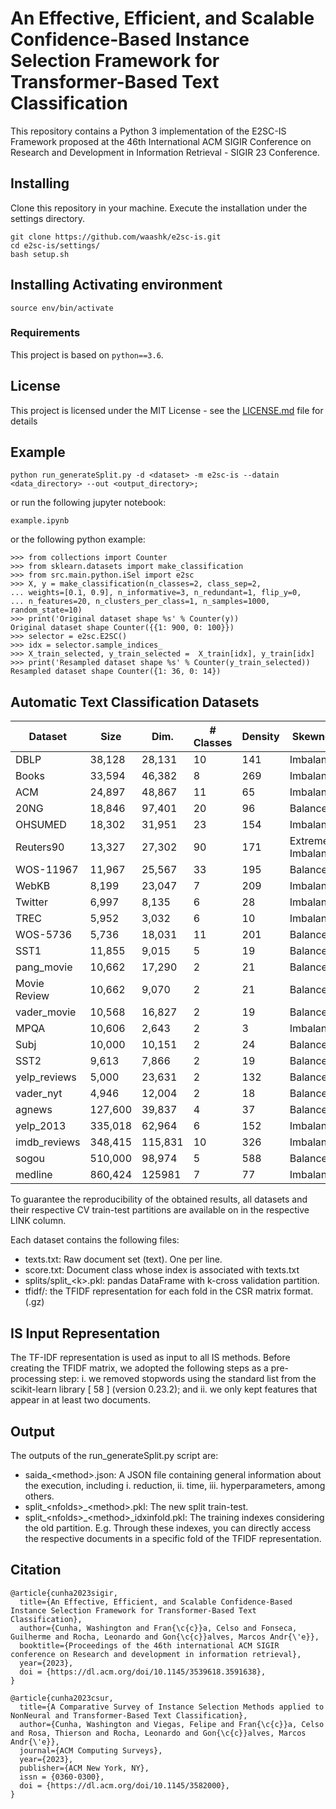 # An Effective, Efficient, and Scalable Confidence-Based Instance Selection Framework for Transformer-Based Text Classification

This repository contains a Python 3 implementation of the E2SC-IS Framework proposed at the 46th International ACM SIGIR Conference on Research and Development in Information Retrieval - SIGIR 23 Conference.

## Installing

Clone this repository in your machine. Execute the installation under the settings directory.

```
git clone https://github.com/waashk/e2sc-is.git
cd e2sc-is/settings/
bash setup.sh
```

## Installing Activating environment

```
source env/bin/activate
```

### Requirements

This project is based on ```python==3.6```.

## License

This project is licensed under the MIT License - see the [LICENSE.md](LICENSE.md) file for details

## Example 

```
python run_generateSplit.py -d <dataset> -m e2sc-is --datain <data_directory> --out <output_directory>;
```

or run the following jupyter notebook:

```
example.ipynb
```

or the following python example:

```
>>> from collections import Counter
>>> from sklearn.datasets import make_classification
>>> from src.main.python.iSel import e2sc
>>> X, y = make_classification(n_classes=2, class_sep=2,
... weights=[0.1, 0.9], n_informative=3, n_redundant=1, flip_y=0,
... n_features=20, n_clusters_per_class=1, n_samples=1000, random_state=10)
>>> print('Original dataset shape %s' % Counter(y))
Original dataset shape Counter({{1: 900, 0: 100}})
>>> selector = e2sc.E2SC()
>>> idx = selector.sample_indices_
>>> X_train_selected, y_train_selected =  X_train[idx], y_train[idx]
>>> print('Resampled dataset shape %s' % Counter(y_train_selected))
Resampled dataset shape Counter({1: 36, 0: 14})
```

## Automatic Text Classification Datasets

| **Dataset**  | **Size** | **Dim.** | **# Classes** | **Density** | **Skewness**         | **Link**                                       |
|--------------|----------|----------|---------------|-------------|----------------------|------------------------------------------------|
| DBLP         | 38,128   | 28,131   | 10            | 141         | Imbalanced           | [LINK](https://doi.org/10.5281/zenodo.7555264) |
| Books        | 33,594   | 46,382   | 8             | 269         | Imbalanced           | [LINK](https://doi.org/10.5281/zenodo.7555256) |
| ACM          | 24,897   | 48,867   | 11            | 65          | Imbalanced           | [LINK](https://doi.org/10.5281/zenodo.7555249) |
| 20NG         | 18,846   | 97,401   | 20            | 96          | Balanced             | [LINK](https://doi.org/10.5281/zenodo.7555237) |
| OHSUMED      | 18,302   | 31,951   | 23            | 154         | Imbalanced           | [LINK](https://doi.org/10.5281/zenodo.7555276) |
| Reuters90    | 13,327   | 27,302   | 90            | 171         | Extremely Imbalanced | [LINK](https://doi.org/10.5281/zenodo.7555298) |
| WOS-11967    | 11,967   | 25,567   | 33            | 195         | Balanced             | [LINK](https://doi.org/10.5281/zenodo.7555385) |
| WebKB        | 8,199    | 23,047   | 7             | 209         | Imbalanced           | [LINK](https://doi.org/10.5281/zenodo.7555368) |
| Twitter      | 6,997    | 8,135    | 6             | 28          | Imbalanced           | [LINK](https://doi.org/10.5281/zenodo.7554707) |
| TREC         | 5,952    | 3,032    | 6             | 10          | Imbalanced           | [LINK](https://doi.org/10.5281/zenodo.7555342) |
| WOS-5736     | 5,736    | 18,031   | 11            | 201         | Balanced             | [LINK](https://doi.org/10.5281/zenodo.7555379) |
| SST1         | 11,855   | 9,015    | 5             | 19          | Balanced             | [LINK](https://doi.org/10.5281/zenodo.7555319) |
| pang_movie   | 10,662   | 17,290   | 2             | 21          | Balanced             | [LINK](https://doi.org/10.5281/zenodo.7555283) |
| Movie Review | 10,662   | 9,070    | 2             | 21          | Balanced             | [LINK](https://doi.org/10.5281/zenodo.7555273) |
| vader_movie  | 10,568   | 16,827   | 2             | 19          | Balanced             | [LINK](https://doi.org/10.5281/zenodo.7555354) |
| MPQA         | 10,606   | 2,643    | 2             | 3           | Imbalanced           | [LINK](https://doi.org/10.5281/zenodo.7555268) |
| Subj         | 10,000   | 10,151   | 2             | 24          | Balanced             | [LINK](https://doi.org/10.5281/zenodo.7555339) |
| SST2         | 9,613    | 7,866    | 2             | 19          | Balanced             | [LINK](https://doi.org/10.5281/zenodo.7555310) |
| yelp_reviews | 5,000    | 23,631   | 2             | 132         | Balanced             | [LINK](https://doi.org/10.5281/zenodo.7555396) |
| vader_nyt    | 4,946    | 12,004   | 2             | 18          | Balanced             | [LINK](https://doi.org/10.5281/zenodo.7555361) |
| agnews       | 127,600  | 39,837   | 4             | 37          | Balanced             | [LINK](https://doi.org/10.5281/zenodo.7555424) |
| yelp_2013    | 335,018  | 62,964   | 6             | 152         | Imbalanced           | [LINK](https://doi.org/10.5281/zenodo.7555898) |
| imdb_reviews | 348,415  | 115,831  | 10            | 326         | Imbalanced           | [LINK](https://doi.org/10.5281/zenodo.7555547) |
| sogou        | 510,000  | 98,974   | 5             | 588         | Balanced             | [LINK](https://doi.org/10.5281/zenodo.5259056) |
| medline      | 860,424  | 125981   | 7             | 77          | Imbalanced           | [LINK](https://doi.org/10.5281/zenodo.7555820) |

To guarantee the reproducibility of the obtained results, all datasets and their respective CV train-test partitions are available on in the respective LINK column.

Each dataset contains the following files:
- texts.txt: Raw document set (text). One per line.
- score.txt: Document class whose index is associated with texts.txt
- splits/split_\<k\>.pkl:  pandas DataFrame with k-cross validation partition.
- tfidf/: the TFIDF representation for each fold in the CSR matrix format. (.gz)

## IS Input Representation 

The TF-IDF representation is used as input to all IS methods. Before creating the TFIDF matrix, we adopted the following steps as a pre-processing step: i. we removed stopwords using the standard list from the scikit-learn library [ 58 ] (version 0.23.2); and ii. we only kept features that appear in at least two documents.

## Output

The outputs of the run_generateSplit.py script are:

- saida_\<method\>.json: A JSON file containing general information about the execution, including i. reduction, ii. time, iii. hyperparameters, among others.
- split_\<nfolds\>_\<method\>.pkl: The new split train-test.
- split_\<nfolds\>_\<method\>_idxinfold.pkl: The training indexes considering the old partition. E.g. Through these indexes, you can directly access the respective documents in a specific fold of the TFIDF representation.


## Citation

```
@article{cunha2023sigir,
  title={An Effective, Efficient, and Scalable Confidence-Based Instance Selection Framework for Transformer-Based Text Classification},
  author={Cunha, Washington and Fran{\c{c}}a, Celso and Fonseca, Guilherme and Rocha, Leonardo and Gon{\c{c}}alves, Marcos Andr{\'e}},
  booktitle={Proceedings of the 46th international ACM SIGIR conference on Research and development in information retrieval},
  year={2023},
  doi = {https://dl.acm.org/doi/10.1145/3539618.3591638},
}

@article{cunha2023csur,
  title={A Comparative Survey of Instance Selection Methods applied to NonNeural and Transformer-Based Text Classification},
  author={Cunha, Washington and Viegas, Felipe and Fran{\c{c}}a, Celso and Rosa, Thierson and Rocha, Leonardo and Gon{\c{c}}alves, Marcos Andr{\'e}},
  journal={ACM Computing Surveys},
  year={2023},
  publisher={ACM New York, NY},
  issn = {0360-0300},
  doi = {https://dl.acm.org/doi/10.1145/3582000},
}
```

